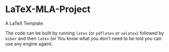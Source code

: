 # LaTeX-MLA-Project
A LaTeX Template

The code can be built by running `latex` (or `pdflatex` or `xelatex`) followed by `biber` and then `latex` (or You know what you don't need to be told you can use any engine again).
